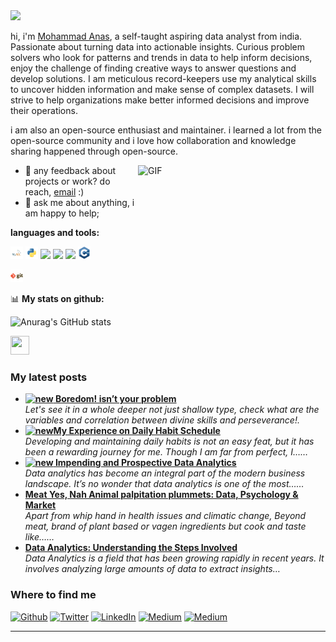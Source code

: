 <img src="https://capsule-render.vercel.app/api?type=waving&color=0d2b38&height=230&section=header&text=Mohammad%20Anas&fontSize=70&animation=fadeIn&fontAlignY=38&desc=Welcome%20to%20my%20GitHub%20Profile%20and%20Repo!&descAlignY=51&Align=62&fontColor=ffffff" width="1100">


hi, i'm [Mohammad Anas](https://mohammadanas5.github.io/DataPortfolio/), a self-taught aspiring data analyst from india. Passionate about turning data into actionable insights. Curious problem solvers who look for patterns and trends in data to help inform decisions, enjoy the challenge of finding creative ways to answer questions and develop solutions. I am meticulous record-keepers use my analytical skills to uncover hidden information and make sense of complex datasets. I will strive to help organizations make better informed decisions and improve their operations.

i am also an open-source enthusiast and maintainer. i learned a lot from the open-source community and i love how collaboration and knowledge sharing happened through open-source.


  <img align="right" alt="GIF" src="https://github.com/abhisheknaiidu/abhisheknaiidu/blob/master/code.gif?raw=true" width="300" height="320" />
  
- 💼 any feedback about projects or work? do reach, [email](mailto:anassiddiqui634@gmail.com) :)
- 💬 ask me about anything, i am happy to help;

**languages and tools:**  

<code><img height="20" src="https://raw.githubusercontent.com/github/explore/80688e429a7d4ef2fca1e82350fe8e3517d3494d/topics/mysql/mysql.png"></code>
<code><img height="20" src="https://raw.githubusercontent.com/github/explore/80688e429a7d4ef2fca1e82350fe8e3517d3494d/topics/python/python.png"></code>
<code><img height="20" src="https://i0.wp.com/sybyl.com/wp-content/uploads/2019/11/Tableau-Logo-for-website.jpg?ssl=1"></code>
<code><img height="20" src="https://upload.wikimedia.org/wikipedia/commons/thumb/3/34/Microsoft_Office_Excel_%282019%E2%80%93present%29.svg/2203px-Microsoft_Office_Excel_%282019%E2%80%93present%29.svg.png"></code>
<code><img height="20" src="https://ultimateqa.com/wp-content/uploads/2018/04/selenium-webdriver-logo.png"></code>
<code><img height="20" src="https://raw.githubusercontent.com/github/explore/80688e429a7d4ef2fca1e82350fe8e3517d3494d/topics/cpp/cpp.png"></code>

<code><img height="20" src="https://raw.githubusercontent.com/github/explore/80688e429a7d4ef2fca1e82350fe8e3517d3494d/topics/git/git.png"></code>

📊 **My stats on github:**
<!--START_SECTION:waka-->


![Anurag's GitHub stats](https://github-readme-stats.vercel.app/api?username=MohammadAnas5&show_icons=true&theme=rose_pine)


<!--END_SECTION:waka-->
<a href="https://twitter.com/your-twitter-handle">
  <img src="https://img.icons8.com/color/48/000000/twitter--v1.png" width="30px" height="30px"/>
</a>
<h3>My latest posts</h3>
<ul>
  <li><a href="https://medium.com/@anassiddiqui634/boredom-isnt-your-problem-f78b7a72ab6e"><b><img src="https://emojipedia-us.s3.dualstack.us-west-1.amazonaws.com/thumbs/240/apple/237/fire_1f525.png" width="20" alt="new" /> Boredom! isn’t your problem</b></a><br/><i>Let's see it in a whole deeper not just shallow type, check what are the variables and correlation between divine skills and perseverance!.</i></li>
  <li><a href="https://medium.com/@anassiddiqui634/my-experience-on-daily-habit-schedule-30cc320b1533"><b><img src="https://emojipedia-us.s3.dualstack.us-west-1.amazonaws.com/thumbs/240/apple/237/fire_1f525.png" width="20" alt="new" />My Experience on Daily Habit Schedule</b></a><br/><i>Developing and maintaining daily habits is not an easy feat, but it has been a rewarding journey for me. Though I am far from perfect, I……</i></li>
    <li><a href="https://medium.com/@anassiddiqui634/impending-and-prospective-data-analytics-9c3d0d40efc9"><b><img src="https://emojipedia-us.s3.dualstack.us-west-1.amazonaws.com/thumbs/240/apple/237/fire_1f525.png" width="20" alt="new" /> Impending and Prospective Data Analytics</b></a><br/><i>Data analytics has become an integral part of the modern business landscape. It’s no wonder that data analytics is one of the most……</i></li>
  <li><a href="https://medium.com/@anassiddiqui634/meat-yes-nah-animal-palpitation-plummets-data-psychology-market-18a6858cfae5"><b>Meat Yes, Nah Animal palpitation plummets: Data, Psychology & Market</b></a><br/><i>Apart from whip hand in health issues and climatic change, Beyond meat, brand of plant based or vagen ingredients but cook and taste like……</i></li>
  <li><a href="https://medium.com/@anassiddiqui634/data-analytics-understanding-the-steps-involved-bd3ab6f6a434"><b>Data Analytics: Understanding the Steps Involved</b></a><br/><i>Data Analytics is a field that has been growing rapidly in recent years. It involves analyzing large amounts of data to extract insights…</i></li>
</ul>

<h3>Where to find me</h3>
<p><a href="https://github.com/MohammadAnas5" target="_blank"><img alt="Github" src="https://img.shields.io/badge/GitHub-%2312100E.svg?&style=for-the-badge&logo=Github&logoColor=white" /></a> <a href="https://twitter.com/Guibz16" target="_blank"><img alt="Twitter" src="https://img.shields.io/badge/twitter-%231DA1F2.svg?&style=for-the-badge&logo=twitter&logoColor=white" /></a> <a href="https://www.linkedin.com/in/mohammadanas634" target="_blank"><img alt="LinkedIn" src="https://img.shields.io/badge/linkedin-%230077B5.svg?&style=for-the-badge&logo=linkedin&logoColor=white" /></a> <a href="https://medium.com/@anassiddiqui634" target="_blank"><img alt="Medium" src="https://img.shields.io/badge/medium-%2312100E.svg?&style=for-the-badge&logo=medium&logoColor=white" /></a>
<a href="https://www.kaggle.com/anas123siddiqui" target="_blank"><img height="29" width="80" alt="Medium" src="https://logodix.com/logo/1078480.png" /></a>
</p>

------------

